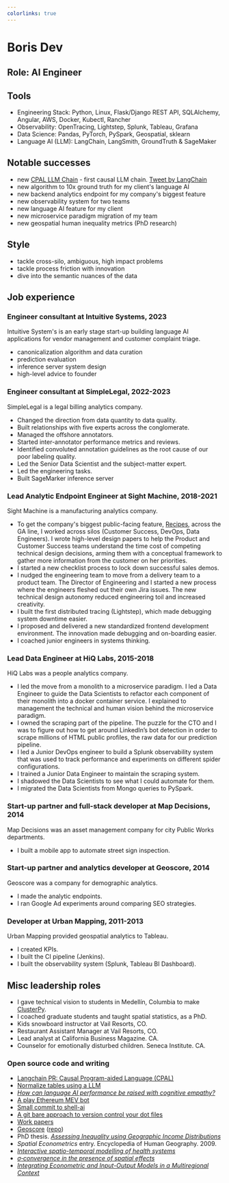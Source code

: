 ```yaml
---
colorlinks: true
---
```


# Boris Dev

## Role: AI Engineer

## Tools

- Engineering Stack: Python, Linux, Flask/Django REST API, SQLAlchemy, Angular, AWS, Docker, Kubectl, Rancher
- Observability: OpenTracing, Lightstep, Splunk, Tableau, Grafana
- Data Science: Pandas, PyTorch, PySpark, Geospatial, sklearn
- Language AI (LLM): LangChain, LangSmith, GroundTruth & SageMaker

## Notable successes

- new [CPAL LLM
  Chain](https://github.com/langchain-ai/langchain/blob/master/cookbook/causal_program_aided_language_model.ipynb) - first causal LLM chain. [Tweet by LangChain](https://twitter.com/LangChainAI/status/1678797225013440514)
- new algorithm to 10x ground truth for my client's language AI
- new backend analytics endpoint for my company's biggest feature
- new observability system for two teams
- new language AI feature for my client
- new microservice paradigm migration of my team
- new geospatial human inequality metrics (PhD research)

## Style

- tackle cross-silo, ambiguous, high impact problems
- tackle process friction with innovation
- dive into the semantic nuances of the data


## Job experience

### Engineer consultant at Intuitive Systems, 2023

Intuitive System's is an early stage start-up building language AI applications for vendor management and customer complaint triage.

- canonicalization algorithm and data curation
- prediction evaluation
- inference server system design
- high-level advice to founder

### Engineer consultant at SimpleLegal, 2022-2023

SimpleLegal is a legal billing analytics company.

- Changed the direction from data quantity to data quality.
- Built relationships with five experts across the conglomerate.
- Managed the offshore annotators.
- Started inter-annotator performance metrics and reviews.
- Identified convoluted annotation guidelines as the root cause of our poor
  labeling quality.
- Led the Senior Data Scientist and the subject-matter expert.
- Led the engineering tasks.
- Built SageMarker inference server


### Lead Analytic Endpoint Engineer at Sight Machine, 2018-2021

Sight Machine is a manufacturing analytics company.

- To get the company's biggest public-facing feature,
  [Recipes](https://sightmachine.com/blog/manufacturing-dynamic-recipes/),
  across the GA line, I worked across silos (Customer Success, DevOps, Data
  Engineers). I wrote high-level design papers to help the Product and Customer Success
  teams understand the time cost of competing technical design decisions, arming them with
  a conceptual framework to gather more information from the customer on her
  priorities.
- I started a new checklist process to lock down successful sales demos.
- I nudged the engineering team to move from a delivery team to a product
  team. The Director of Engineering and I started a new process where the
  engineers fleshed out their own Jira issues. The new technical design autonomy
  reduced engineering toil and increased creativity.
- I built the first distributed tracing (Lightstep), which made debugging system
  downtime easier.
- I proposed and delivered a new standardized frontend development environment. The innovation made debugging and on-boarding easier.
- I coached junior engineers in systems thinking.

### Lead Data Engineer at HiQ Labs, 2015-2018

HiQ Labs was a people analytics company.


- I led the move from a monolith to a microservice paradigm. I led a Data
  Engineer to guide the Data Scientists to refactor each component of their monolith
  into a docker container service. I explained to management the technical and human vision behind the
  microservice paradigm.
- I owned the scraping part of the pipeline. The puzzle for the CTO and I was to figure out how to get around LinkedIn’s bot
  detection in order to scrape millions of HTML public profiles, the raw data
  for our prediction pipeline.
- I led a Junior DevOps engineer to build a Splunk observability system that was
  used to track performance and experiments on different spider configurations.
- I trained a Junior Data Engineer to maintain the scraping system.
- I shadowed the Data Scientists to see what I could
  automate for them.
- I migrated the Data Scientists from Mongo queries to PySpark.

### Start-up partner and full-stack developer at Map Decisions, 2014

Map Decisions was an asset management company for city Public Works departments.

- I built a mobile app to automate street sign inspection.

### Start-up partner and analytics developer at Geoscore, 2014

Geoscore was a company for demographic analytics.

- I made the analytic endpoints.
- I ran Google Ad experiments around comparing SEO strategies.


### Developer at Urban Mapping, 2011-2013

Urban Mapping provided geospatial analytics to Tableau.

- I created KPIs.
- I built the CI pipeline (Jenkins).
- I built the observability system (Splunk, Tableau BI Dashboard).

## Misc leadership roles


- I gave technical vision to students in Medellín, Columbia to make [ClusterPy](https://github.com/clusterpy/clusterpy).
- I coached graduate students and taught spatial statistics, as a PhD.
- Kids snowboard instructor at Vail Resorts, CO.
- Restaurant Assistant Manager at Vail Resorts, CO.
- Lead analyst at California Business Magazine. CA.
- Counselor for emotionally disturbed children. Seneca Institute. CA.


### Open source code and writing

-   [Langchain PR: Causal Program-aided Language
    (CPAL)](https://github.com/hwchase17/langchain/pull/6255)
-   [Normalize tables using a LLM](https://github.com/borisdev/zero-llm-test)
-   [*How can language AI performance be raised with cognitive empathy?*](https://medium.com/@boris.dev/why-did-your-language-ai-feature-fail-66a280954287)
-   [A play Ethereum MEV bot](https://github.com/borisdev/play_mev_bot)
-   [Small commit to shell-ai](https://github.com/ricklamers/shell-ai/pull/6)
-   [A git bare approach to version control your dot files](https://github.com/borisdev/dotfiles/blob/master/README.md)
-   [Work papers](https://docs.google.com/document/d/1pMID97O4hHkK8ok7cwLH4Y4KpsgQSPUAXtYrscwcyb4/edit)
-   [Geoscore](http://geoscore.com/) ([repo](https://github.com/schmidtc/geoscore))
-   PhD thesis. [*Assessing Inequality using Geographic Income Distributions*](https://escholarship.org/content/qt8br7d5df/qt8br7d5df.pdf)
-   *Spatial Econometrics* entry. Encyclopedia of Human Geography. 2009.
-   [*Interactive spatio-temporal modelling of health systems*](https://link.springer.com/article/10.1007/s00477-007-0135-0)
-   [*$\sigma$‐convergence in the presence of spatial effects*](https://rsaiconnect.onlinelibrary.wiley.com/doi/abs/10.1111/j.1435-5957.2006.00083.x)
-   [*Integrating Econometric and Input-Output Models in a Multiregional Context*](https://onlinelibrary.wiley.com/doi/abs/10.1111/j.1468-2257.1997.tb00771.x)

